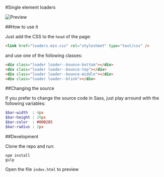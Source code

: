 #Single element loaders

![Preview](http://i.imgur.com/Hftcndi.gif)

##How to use it

Just add the CSS to the `head` of the page:

```html
<link href="loaders.min.css" rel="stylesheet" type="text/css" />
```

and use one of the following classes:

```html
<div class="loader loader--bounce-bottom"></div>
<div class="loader loader--bounce-top"></div>
<div class="loader loader--bounce-middle"></div>
<div class="loader loader--blink"></div>
```

##Changing the source

If you prefer to change the source code in Sass, just play arround with the following variables:

```sass
$bar-width  : 4px
$bar-height : 20px
$bar-color  : #00B285
$bar-radius : 2px
```

##Development

Clone the repo and run:

```
npm install
gulp
```

Open the file `index.html` to preview